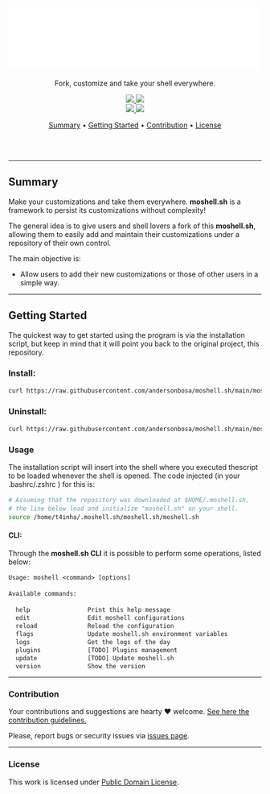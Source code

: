 <section align="center">
  <br>
  <br>
  <img src="docs/assets/banner.svg" title="Project banner" alt="Project banner" />

  <p>
    <p>Fork, customize and take your shell everywhere.</p>
    <!-- <p><i>aka, mô querido shellsin.</i></p> -->
    <p align="center">
      <a href="#">
        <img src="https://img.shields.io/badge/open--source-green.svg">
      </a>
      <a href="#">
        <img src="https://img.shields.io/badge/contributions-welcome-orange.svg">
      </a>
      <br>
      <a href="/LICENSE.md">
        <img src="https://img.shields.io/badge/license-CC_1.0-white.svg">
      </a>
      <a href="https://github.com/andersonbosa/moshell.sh/blob/main/moshell.sh/version">
        <img src="https://img.shields.io/badge/version-2.5.0-blue.svg">
      </a>
    </p>
  </p>

  <p>
    <a href="#summary">Summary</a> •
    <a href="#getting-started">Getting Started</a> •
    <a href="#contribution">Contribution</a> •
    <a href="#license">License</a>
  </p>
  <br>
  <br>
</section>


---


## Summary

Make your customizations and take them everywhere. **moshell.sh** is a framework to
persist its customizations without complexity!

The general idea is to give users and shell lovers a fork of this **moshell.sh**, allowing
them to easily add and maintain their customizations under a repository of their own control.

The main objective is:
  - Allow users to add their new customizations or those of other users in a simple way.

---

## Getting Started

The quickest way to get started using the program is via the installation script,
but keep in mind that it will point you back to the original project, this repository.

### Install:

```bash
curl https://raw.githubusercontent.com/andersonbosa/moshell.sh/main/moshell.sh/tools/install.sh | bash -s
```

### Uninstall:

```bash
curl https://raw.githubusercontent.com/andersonbosa/moshell.sh/main/moshell.sh/tools/uninstall.sh | bash -s
```

### Usage

The installation script will insert into the shell where you executed thescript to be loaded
whenever the shell is opened. The code injected (in your .bashrc/.zshrc ) for this is:

```bash
# Assuming that the repository was downloaded at $HOME/.moshell.sh,
# the line below load and initialize "moshell.sh" on your shell.
source /home/t4inha/.moshell.sh/moshell.sh/moshell.sh
```

#### CLI:

Through the **moshell.sh CLI** it is possible to perform some operations, listed below:

```
Usage: moshell <command> [options]

Available commands:

  help                Print this help message
  edit                Edit moshell configurations
  reload              Reload the configuration
  flags               Update moshell.sh environment variables
  logs                Get the logs of the day
  plugins             [TODO] Plugins management
  update              [TODO] Update moshell.sh
  version             Show the version
```

---

### Contribution

Your contributions and suggestions are hearty ♥  welcome. [See here the contribution guidelines.](CONTRIBUTING.md)

Please, report bugs or security issues via [issues page](https://github.com/andersonbosa/moshell.sh/issues).

---

### License

This work is licensed under [Public Domain License](LICENSE.md).
